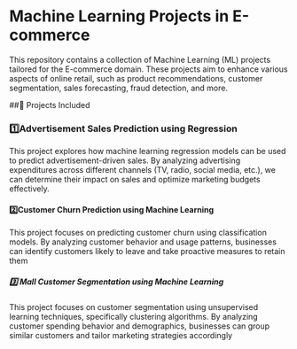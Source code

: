 #  Machine Learning Projects in E-commerce
This repository contains a collection of Machine Learning (ML) projects tailored for the E-commerce domain. These projects aim to enhance various aspects of online retail, such as product recommendations, customer segmentation, sales forecasting, fraud detection, and more.

##🚀 Projects Included
### 1️⃣Advertisement Sales Prediction using Regression
This project explores how machine learning regression models can be used to predict advertisement-driven sales. By analyzing advertising expenditures across different channels (TV, radio, social media, etc.), we can determine their impact on sales and optimize marketing budgets effectively.
#### 2️⃣Customer Churn Prediction using Machine Learning
This project focuses on predicting customer churn using classification models. By analyzing customer behavior and usage patterns, businesses can identify customers likely to leave and take proactive measures to retain them
##### 3️⃣ Mall Customer Segmentation using Machine Learning
This project focuses on customer segmentation using unsupervised learning techniques, specifically clustering algorithms. By analyzing customer spending behavior and demographics, businesses can group similar customers and tailor marketing strategies accordingly
